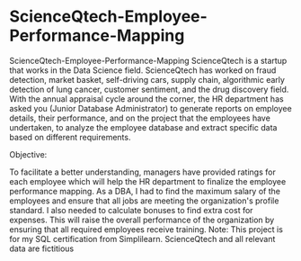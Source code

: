 # ScienceQtech-Employee-Performance-Mapping
ScienceQtech-Employee-Performance-Mapping
ScienceQtech is a startup that works in the Data Science field. ScienceQtech has worked on fraud detection, market basket, self-driving cars, supply chain, algorithmic early detection of lung cancer, customer sentiment, and the drug discovery field. With the annual appraisal cycle around the corner, the HR department has asked you (Junior Database Administrator) to generate reports on employee details, their performance, and on the project that the employees have undertaken, to analyze the employee database and extract specific data based on different requirements.

Objective:

To facilitate a better understanding, managers have provided ratings for each employee which will help the HR department to finalize the employee performance mapping. As a DBA, I had to find the maximum salary of the employees and ensure that all jobs are meeting the organization's profile standard. I also needed to calculate bonuses to find extra cost for expenses. This will raise the overall performance of the organization by ensuring that all required employees receive training.
Note: This project is for my SQL certification from Simplilearn. ScienceQtech and all relevant data are fictitious
